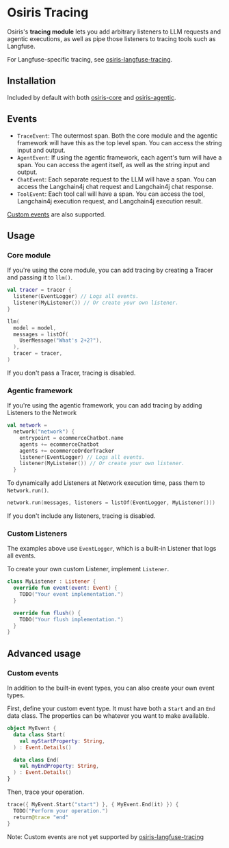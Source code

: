 # Osiris Tracing

Osiris's **tracing module** lets you add arbitrary listeners to LLM requests and agentic executions,
as well as pipe those listeners to tracing tools such as Langfuse.

For Langfuse-specific tracing, see [osiris-langfuse-tracing](../osiris-langfuse/tracing).

## Installation

Included by default with both [osiris-core](../osiris-core) and [osiris-agentic](../osiris-agentic).

## Events

- `TraceEvent`:
  The outermost span.
  Both the core module and the agentic framework will have this as the top level span.
  You can access the string input and output.
- `AgentEvent`:
  If using the agentic framework,
  each agent's turn will have a span.
  You can access the agent itself,
  as well as the string input and output.
- `ChatEvent`:
  Each separate request to the LLM will have a span.
  You can access the Langchain4j chat request and Langchain4j chat response.
- `ToolEvent`:
  Each tool call will have a span.
  You can access the tool,
  Langchain4j execution request, and Langchain4j execution result.

[Custom events](#custom-events) are also supported.

## Usage

### Core module

If you're using the core module,
you can add tracing by creating a Tracer and passing it to `llm()`.

```kotlin
val tracer = tracer {
  listener(EventLogger) // Logs all events.
  listener(MyListener()) // Or create your own listener.
}

llm(
  model = model,
  messages = listOf(
    UserMessage("What's 2+2?"),
  ),
  tracer = tracer,
)
```

If you don't pass a Tracer, tracing is disabled.

### Agentic framework

If you're using the agentic framework,
you can add tracing by adding Listeners to the Network

```kotlin
val network =
  network("network") {
    entrypoint = ecommerceChatbot.name
    agents += ecommerceChatbot
    agents += ecommerceOrderTracker
    listener(EventLogger) // Logs all events.
    listener(MyListener()) // Or create your own listener.
  }
```

To dynamically add Listeners at Network execution time,
pass them to `Network.run()`.

```kotlin
network.run(messages, listeners = listOf(EventLogger, MyListener()))
```

If you don't include any listeners, tracing is disabled.

### Custom Listeners

The examples above use `EventLogger`,
which is a built-in Listener that logs all events.

To create your own custom Listener, implement `Listener`.

```kotlin
class MyListener : Listener {
  override fun event(event: Event) {
    TODO("Your event implementation.")
  }

  override fun flush() {
    TODO("Your flush implementation.")
  }
}
```

## Advanced usage

### Custom events

In addition to the built-in event types, you can also create your own event types.

First, define your custom event type.
It must have both a `Start` and an `End` data class.
The properties can be whatever you want to make available.

```kotlin
object MyEvent {
  data class Start(
    val myStartProperty: String,
  ) : Event.Details()

  data class End(
    val myEndProperty: String,
  ) : Event.Details()
}
```

Then, trace your operation.

```kotlin
trace({ MyEvent.Start("start") }, { MyEvent.End(it) }) {
  TODO("Perform your operation.")
  return@trace "end"
}
```

Note: Custom events are not yet supported by [osiris-langfuse-tracing](../osiris-langfuse/tracing)
